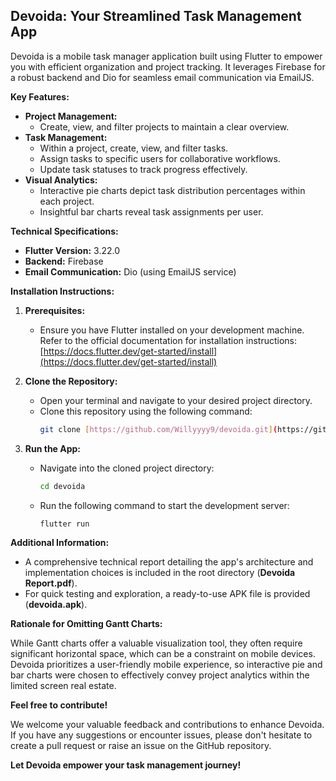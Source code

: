 ## Devoida: Your Streamlined Task Management App

Devoida is a mobile task manager application built using Flutter to empower you with efficient organization and project tracking. It leverages Firebase for a robust backend and Dio for seamless email communication via EmailJS.

**Key Features:**

- **Project Management:**
    - Create, view, and filter projects to maintain a clear overview.
- **Task Management:**
    - Within a project, create, view, and filter tasks.
    - Assign tasks to specific users for collaborative workflows.
    - Update task statuses to track progress effectively.
- **Visual Analytics:**
    - Interactive pie charts depict task distribution percentages within each project.
    - Insightful bar charts reveal task assignments per user.

**Technical Specifications:**

- **Flutter Version:** 3.22.0
- **Backend:** Firebase
- **Email Communication:** Dio (using EmailJS service)

**Installation Instructions:**

1. **Prerequisites:**
    - Ensure you have Flutter installed on your development machine. Refer to the official documentation for installation instructions: [https://docs.flutter.dev/get-started/install](https://docs.flutter.dev/get-started/install)
2. **Clone the Repository:**
    - Open your terminal and navigate to your desired project directory.
    - Clone this repository using the following command:
        ```bash
        git clone [https://github.com/Willyyyy9/devoida.git](https://github.com/Willyyyy9/devoida.git)
        ```
 
3. **Run the App:**
    - Navigate into the cloned project directory:
        ```bash
        cd devoida
        ```
    - Run the following command to start the development server:
        ```bash
        flutter run
        ```

**Additional Information:**

- A comprehensive technical report detailing the app's architecture and implementation choices is included in the root directory (**Devoida Report.pdf**).
- For quick testing and exploration, a ready-to-use APK file is provided (**devoida.apk**).

**Rationale for Omitting Gantt Charts:**

While Gantt charts offer a valuable visualization tool, they often require significant horizontal space, which can be a constraint on mobile devices. Devoida prioritizes a user-friendly mobile experience, so interactive pie and bar charts were chosen to effectively convey project analytics within the limited screen real estate.

**Feel free to contribute!**

We welcome your valuable feedback and contributions to enhance Devoida. If you have any suggestions or encounter issues, please don't hesitate to create a pull request or raise an issue on the GitHub repository.

**Let Devoida empower your task management journey!**
